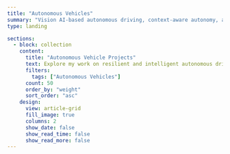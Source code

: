 ```yaml
---
title: "Autonomous Vehicles"
summary: "Vision AI-based autonomous driving, context-aware autonomy, and adversarial robustness for resilient AV systems."
type: landing

sections:
  - block: collection
    content:
      title: "Autonomous Vehicle Projects"
      text: Explore my work on resilient and intelligent autonomous driving systems.
      filters:
        tags: ["Autonomous Vehicles"]
      count: 50
      order_by: "weight"
      sort_order: "asc"
    design:
      view: article-grid
      fill_image: true
      columns: 2
      show_date: false
      show_read_time: false
      show_read_more: false
---
```

